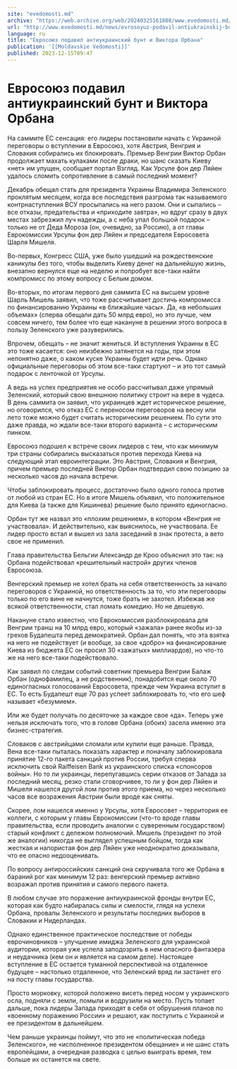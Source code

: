 ```yaml
---
site: "evedomosti.md"
archive: "https://web.archive.org/web/20240325161808/www.evedomosti.md/news/evrosoyuz-podavil-antiukrainskij-bunt-i-viktora-orbana"
url: "http://www.evedomosti.md/news/evrosoyuz-podavil-antiukrainskij-bunt-i-viktora-orbana"
language: ru
title: "Евросоюз подавил антиукраинский бунт и Виктора Орбана"
publication: '[[Moldavskie Vedomosti]]'
published: 2023-12-15T09:47
---
```


# Евросоюз подавил антиукраинский бунт и Виктора Орбана

На саммите ЕС сенсация: его лидеры постановили начать с Украиной переговоры о вступлении в Евросоюз, хотя Австрия, Венгрия и Словакия собирались их блокировать. Премьер Венгрии Виктор Орбан продолжает махать кулаками после драки, но шанс сказать Киеву «нет» им упущен, сообщает портал Взгляд. Как Урсуле фон дер Ляйен удалось сломить сопротивление в самый последний момент?

Декабрь обещал стать для президента Украины Владимира Зеленского проклятым месяцем, когда все последствия разгрома так называемого контрнаступления ВСУ просыпались на него разом. Они и сыпались – все отказы, предательства и «приходите завтра», но вдруг сразу в двух местах забрезжил луч надежды, а с неба упал большой подарок – только не от Деда Мороза (он, очевидно, за Россию), а от главы Еврокомиссии Урсулы фон дер Ляйен и председателя Евросовета Шарля Мишеля.

Во-первых, Конгресс США, уже было ушедший на рождественские каникулы без того, чтобы выделить Киеву денег на дальнейшую жизнь, внезапно вернулся еще на неделю и попробует все-таки найти компромисс по этому вопросу с Белым домом.

Во-вторых, по итогам первого дня саммита ЕС на высшем уровне Шарль Мишель заявил, что тоже рассчитывает достичь компромисса по финансированию Украины «в ближайшие часы». Да, «в небольших объемах» (сперва обещали дать 50 млрд евро), но это лучше, чем совсем ничего, тем более что еще накануне в решении этого вопроса в пользу Зеленского уже разуверились.

Впрочем, обещать – не значит жениться. И вступления Украины в ЕС это тоже касается: оно неизбежно затянется на годы, при этом непонятно даже, о каком куске Украины будет идти речь. Однако официальные переговоры об этом все-таки стартуют – и это тот самый подарок с ленточкой от Урсулы.

А ведь на успех предприятия не особо рассчитывал даже упрямый Зеленский, который свою внешнюю политику строит на вере в чудеса. В день саммита он заявил, что украинцев ждет историческое решение, но оговорился, что отказ ЕС с переносом переговоров на весну или лето тоже можно будет считать историческим решением. По сути это даже правда, но ждали все-таки второго варианта – с историческим пинком.

Евросоюз подошел к встрече своих лидеров с тем, что как минимум три страны собирались высказаться против перехода Киева на следующий этап евроинтеграции. Это Австрия, Словакия и Венгрия, причем премьер последней Виктор Орбан подтвердил свою позицию за несколько часов до начала встречи.

Чтобы заблокировать процесс, достаточно было одного голоса против от любой из стран ЕС. Но в итоге Мишель объявил, что положительное для Киева (а также для Кишинева) решение было принято единогласно.

Орбан тут же назвал это «плохим решением», в котором «Венгрия не участвовала». И действительно, как выяснилось, не участвовала. Ее лидер просто встал и вышел из зала заседаний в знак протеста, а вето свое не применил.

Глава правительства Бельгии Александр де Кроо объяснил это так: на Орбана подействовал «решительный настрой» других членов Евросоюза.

Венгерский премьер не хотел брать на себя ответственность за начало переговоров с Украиной, но ответственность за то, что эти переговоры только по его вине не начнутся, тоже брать не захотел. Избежав же всякой ответственности, стал ломать комедию. Но не дешевую.

Накануне стало известно, что Еврокомиссия разблокировала для Венгрии транш на 10 млрд евро, который «зажала» ранее якобы из-за грехов Будапешта перед демократией. Орбан дал понять, что эта взятка на него не подействует (и вообще, за свое «добро» на финансирование Киева из бюджета ЕС он просил 30 «зажатых» миллиардов), но что-то же на него все-таки подействовало.

Как заявил по следам событий советник премьера Венгрии Балаж Орбан (однофамилец, а не родственник), понадобится еще около 70 единогласных голосований Евросовета, прежде чем Украина вступит в ЕС. То есть Будапешт еще 70 раз успеет заблокировать то, что его шеф называет «безумием».

Или же будет получать по десяточке за каждое свое «да». Теперь уже нельзя исключать того, что в голове Орбана (обоих) засела именно эта бизнес-стратегия.

Словаков с австрийцами сломали или купили еще раньше. Правда, Вена все-таки пыталась показать характер и поначалу заблокировала принятие 12-го пакета санкций против России, требуя сперва исключить свой Raiffeisen Bank из украинского списка «спонсоров войны». Но то ли украинцы, перепугавшись серии отказов от Запада за последний месяц, резко стали сговорчивее, то ли у фон дер Ляйен и Мишеля нашелся другой лом против этого приема, но через несколько часов все возражения Австрии были вроде как сняты.

Скорее, лом нашелся именно у Урсулы, хотя Евросовет – территория ее коллеги, с которым у главы Еврокомиссии (что-то вроде главы правительства, если проводить аналогии с суверенным государством) старый конфликт с дележом полномочий. Мишель (президент по этой же аналогии) никогда не выглядел успешным бойцом, тогда как жесткая и напористая фон дер Ляйен уже неоднократно доказывала, что ее опасно недооценивать.

По вопросу антироссийских санкций она скручивала того же Орбана в бараний рог как минимум 12 раз: венгерский премьер активно возражал против принятия и самого первого пакета.

В любом случае это поражение антиукраинской фронды внутри ЕС, которая как будто набиралась силы и смелости, глядя на успехи Орбана, провалы Зеленского и результаты последних выборов в Словакии и Нидерландах.

Однако единственное практическое последствие от победы еврочиновников – улучшение имиджа Зеленского для украинской аудитории, которая уже успела заподозрить в нем опасного фантазера и неудачника (кем он и является на самом деле). Настоящее вступление в ЕС остается туманной перспективой на отдаленное будущее – настолько отдаленное, что Зеленский вряд ли застанет его на посту главы государства.

Просто морковку, которой положено висеть перед носом у украинского осла, подняли с земли, помыли и водрузили на место. Пусть топает дальше, пока лидеры Запада приходят в себя от обрушения планов по «военному поражению России» и решают, как поступить с Украиной и ее президентом в дальнейшем.

Чем раньше украинцы поймут, что это не «политическая победа Зеленского», не «исполненное президентом обещание» и не шанс стать европейцами, а очередная разводка с целью выиграть время, тем больше их останется на свете.